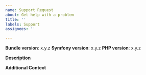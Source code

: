 ```yaml
---
name: Support Request
about: Get help with a problem
title: ''
labels: Support
assignees: ''

---
```


<!--
Please check the troubleshooting guide first: https://github.com/scheb/two-factor-bundle/blob/4.x/Resources/doc/troubleshooting.md
-->

**Bundle version**: x.y.z
**Symfony version**: x.y.z
**PHP version**: x.y.z

**Description**
<!--
Please describe what you're trying to do and where you're getting stuck. Which approaches did you try out so far?
If you used the troubleshooting guide, how far did you reach and what did you discover?
Please provide the content of your security.yaml.
-->

**Additional Context**
<!-- Optional: Any other context to help understanding the problem: your bundle and security configuration, log messages, screenshots, etc. -->

